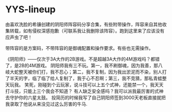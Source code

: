 # YYS-lineup

由喜欢洗脸的希镰创建的阴阳师阵容码分享合集，有些附带操作，阵容来自其他收集转载，如有侵权深感抱歉（可联系我让我删除该阵容）。跑到这里来了应该没有应声虫了吧！

带阵容的是方案码，不带阵容的是御魂配置和操作要求。有些也无需操作。

《阴阳师》——仅次于3A大作的2B游戏。不是超越3A大作的4M游戏吗？都错了，是2B的4M游戏。
阴阳师我有三不玩。第一，我不刷御魂，因为我善，那八岐大蛇整天被你们打，我不忍心；第二，我不复制，因为我出淤泥而不染，别人打了半天的字，临了临了给人复制了，我于心不忍啊；第三，我不竞猜，那私青蛙整天玩我。
笑死，刚碰到个云玩家，说斗技可以上五个式神，还能禁一个，我天天打斗技，只能上三个我会不知道？
有人缺乏安全感吗？我可以派我最厉害的式神去守护你的六星太鼓。
投简历的时候我写了自己阴阳师签到3000天老板直接就把我录取了他说从来没见过这么厉害的牛马.
